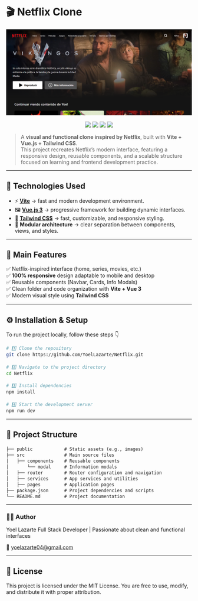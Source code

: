 # 🎬 Netflix Clone

![Project Cover](./public/img/portada-netflix.png)

<p align="center">
  <img src="https://img.shields.io/badge/Vite-646CFF?style=for-the-badge&logo=vite&logoColor=white" />
  <img src="https://img.shields.io/badge/Vue.js-42B883?style=for-the-badge&logo=vue.js&logoColor=white" />
  <img src="https://img.shields.io/badge/Tailwind_CSS-38B2AC?style=for-the-badge&logo=tailwind-css&logoColor=white" />
  <img src="https://img.shields.io/badge/license-MIT-blue?style=for-the-badge" />
</p>

> A **visual and functional clone inspired by Netflix**, built with **Vite + Vue.js + Tailwind CSS**.  
> This project recreates Netflix’s modern interface, featuring a responsive design, reusable components, and a scalable structure focused on learning and frontend development practice.

---

## 🚀 Technologies Used

- ⚡ **[Vite](https://vitejs.dev/)** → fast and modern development environment.  
- 🖼️ **[Vue.js 3](https://vuejs.org/)** → progressive framework for building dynamic interfaces.  
- 🎨 **[Tailwind CSS](https://tailwindcss.com/)** → fast, customizable, and responsive styling.  
- 🔄 **Modular architecture** → clear separation between components, views, and styles.

---

## 🧩 Main Features

✅ Netflix-inspired interface (home, series, movies, etc.)  
✅ **100% responsive** design adaptable to mobile and desktop  
✅ Reusable components (Navbar, Cards, Info Modals)  
✅ Clean folder and code organization with **Vite + Vue 3**  
✅ Modern visual style using **Tailwind CSS**

---

## ⚙️ Installation & Setup

To run the project locally, follow these steps 👇

```bash
# 1️⃣ Clone the repository
git clone https://github.com/YoelLazarte/Netflix.git

# 2️⃣ Navigate to the project directory
cd Netflix

# 3️⃣ Install dependencies
npm install

# 4️⃣ Start the development server
npm run dev
```

---

## 📂 Project Structure
```
├── public            # Static assets (e.g., images)
├── src               # Main source files
│   ├── components    # Reusable components
│       └── modal     # Information modals
│   ├── router        # Router configuration and navigation
│   ├── services      # App services and utilities
│   ├── pages         # Application pages
├── package.json      # Project dependencies and scripts
└── README.md         # Project documentation
```

---

### 👨‍💻 Author

Yoel Lazarte
Full Stack Developer | Passionate about clean and functional interfaces

📧 yoelazarte04@gmail.com

---
## 📝 License

This project is licensed under the MIT License.
You are free to use, modify, and distribute it with proper attribution.